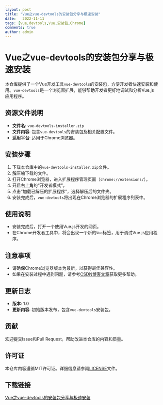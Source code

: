 ```yaml
---
layout: post
title: "Vue之vue-devtools的安装包分享与极速安装"
date:   2022-11-11
tags: [vue,devtools,Vue,安装包,Chrome]
comments: true
author: admin
---
```

# Vue之vue-devtools的安装包分享与极速安装

本仓库提供了一个Vue开发工具`vue-devtools`的安装包，方便开发者快速安装和使用。`vue-devtools`是一个浏览器扩展，能够帮助开发者更好地调试和分析Vue.js应用程序。

## 资源文件说明

- **文件名**: `vue-devtools-installer.zip`
- **文件内容**: 包含`vue-devtools`的安装包及相关配置文件。
- **适用平台**: 适用于Chrome浏览器。

## 安装步骤

1. 下载本仓库中的`vue-devtools-installer.zip`文件。
2. 解压缩下载的文件。
3. 打开Chrome浏览器，进入扩展程序管理页面（`chrome://extensions/`）。
4. 开启右上角的“开发者模式”。
5. 点击“加载已解压的扩展程序”，选择解压后的文件夹。
6. 安装完成后，`vue-devtools`将出现在Chrome浏览器的扩展程序列表中。

## 使用说明

- 安装完成后，打开一个使用Vue.js开发的网页。
- 在Chrome开发者工具中，将会出现一个新的`Vue`标签，用于调试Vue.js应用程序。

## 注意事项

- 请确保Chrome浏览器版本为最新，以获得最佳兼容性。
- 如果在安装过程中遇到问题，请参考[CSDN博客文章](https://blog.csdn.net/ysfscdn/article/details/91040931)获取更多帮助。

## 更新日志

- **版本**: 1.0
- **更新内容**: 初始版本发布，包含`vue-devtools`安装包。

## 贡献

欢迎提交Issue和Pull Request，帮助改进本仓库的内容和质量。

## 许可证

本仓库内容遵循MIT许可证。详细信息请参阅[LICENSE](LICENSE)文件。

## 下载链接

[Vue之vue-devtools的安装包分享与极速安装](https://pan.quark.cn/s/656ab134f626)